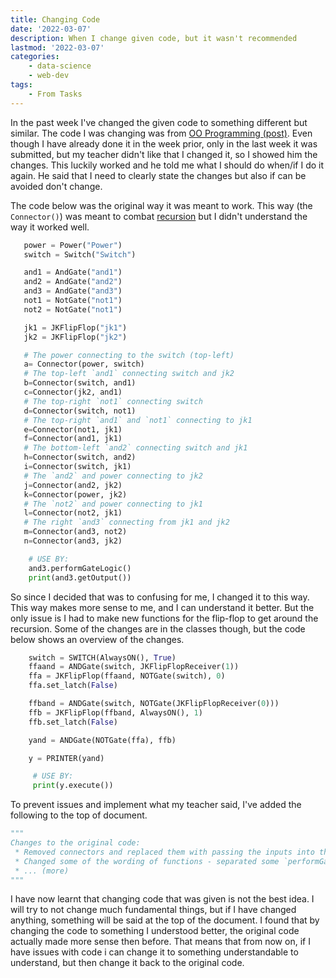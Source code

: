 ```yaml
---
title: Changing Code
date: '2022-03-07'
description: When I change given code, but it wasn't recommended
lastmod: '2022-03-07'
categories: 
    - data-science 
    - web-dev
tags: 
    - From Tasks
---
```


In the past week I've changed the given code to something different but similar. The code I was changing was from [OO Programming (post)](../object-oriented-programming). Even though I have already done it in the week prior, only in the last week it was submitted, but my teacher didn't like that I changed it, so I showed him the changes. This luckily worked and he told me what I should do when/if I do it again. He said that I need to clearly state the changes but also if can be avoided don't change.

The code below was the original way it was meant to work. This way (the `Connector()`) was meant to combat [recursion](../recursion) but I didn't understand the way it worked well.

```py
   power = Power("Power")
   switch = Switch("Switch")

   and1 = AndGate("and1")
   and2 = AndGate("and2")
   and3 = AndGate("and3")
   not1 = NotGate("not1")
   not2 = NotGate("not1")

   jk1 = JKFlipFlop("jk1")
   jk2 = JKFlipFlop("jk2")

   # The power connecting to the switch (top-left)
   a= Connector(power, switch)
   # The top-left `and1` connecting switch and jk2
   b=Connector(switch, and1)
   c=Connector(jk2, and1)
   # The top-right `not1` connecting switch
   d=Connector(switch, not1)
   # The top-right `and1` and `not1` connecting to jk1
   e=Connector(not1, jk1)
   f=Connector(and1, jk1)
   # The bottom-left `and2` connecting switch and jk1
   h=Connector(switch, and2)
   i=Connector(switch, jk1)
   # The `and2` and power connecting to jk2
   j=Connector(and2, jk2)
   k=Connector(power, jk2)
   # The `not2` and power connecting to jk1
   l=Connector(not2, jk1)
   # The right `and3` connecting from jk1 and jk2
   m=Connector(and3, not2)
   n=Connector(and3, jk2)

    # USE BY:
    and3.performGateLogic()
    print(and3.getOutput())

```

So since I decided that was to confusing for me, I changed it to this way. This way makes more sense to me, and I can understand it better. But the only issue is I had to make new functions for the flip-flop to get around the recursion. Some of the changes are in the classes though, but the code below shows an overview of the changes.

```py
    switch = SWITCH(AlwaysON(), True)
    ffaand = ANDGate(switch, JKFlipFlopReceiver(1))
    ffa = JKFlipFlop(ffaand, NOTGate(switch), 0)
    ffa.set_latch(False)

    ffband = ANDGate(switch, NOTGate(JKFlipFlopReceiver(0)))
    ffb = JKFlipFlop(ffband, AlwaysON(), 1)
    ffb.set_latch(False)

    yand = ANDGate(NOTGate(ffa), ffb)

    y = PRINTER(yand)

     # USE BY:
     print(y.execute())
```

To prevent issues and implement what my teacher said, I've added the following to the top of document.

```py
"""
Changes to the original code:
 * Removed connectors and replaced them with passing the inputs into the class instead (implicit connection)
 * Changed some of the wording of functions - separated some `performGateLogic()` into `calculate()`
 * ... (more)
"""
```

I have now learnt that changing code that was given is not the best idea. I will try to not change much fundamental things, but if I have changed anything, something will be said at the top of the document. I found that by changing the code to something I understood better, the original code actually made more sense then before. That means that from now on, if I have issues with code i can change it to something understandable to understand, but then change it back to the original code.

<!-- Links -->
[code-link]: https://github.com/Michael-Schoo/tasks/blob/main/2%20-%20Python%20Revision%20-%20Object-Oriented%20Programming/Implementation_Model.py
